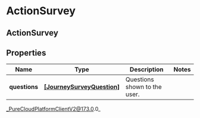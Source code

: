 # ActionSurvey

## ActionSurvey

## Properties

|Name | Type | Description | Notes|
|------------ | ------------- | ------------- | -------------|
| **questions** | [**[JourneySurveyQuestion]**]([JourneySurveyQuestion]) | Questions shown to the user. | |



_PureCloudPlatformClientV2@173.0.0_
